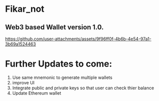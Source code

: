 # Fikar_not

## Web3 based Wallet version 1.0.

https://github.com/user-attachments/assets/9f96ff0f-4b6b-4e54-97a1-3b69a1524463

# Further Updates to come:

1. Use same mnemonic to generate multiple wallets
2. improve UI
3. Integrate public and private keys so that user can check thier balance
4. Update Ethereum wallet

